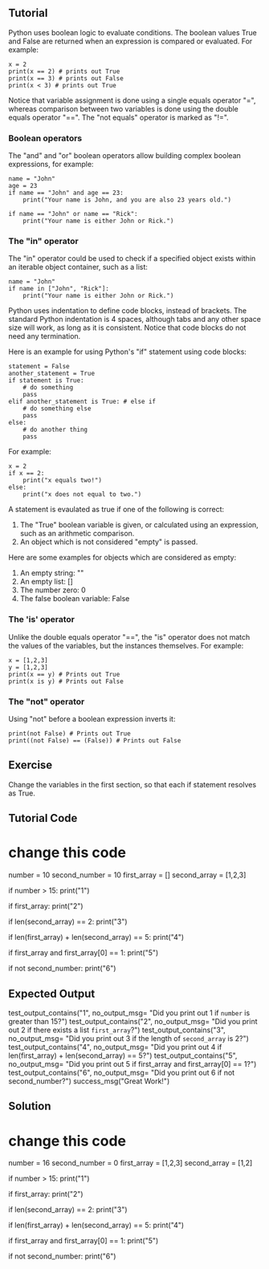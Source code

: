 Tutorial
--------

Python uses boolean logic to evaluate conditions. The boolean values True and False are returned when an expression is compared or evaluated. For example:

    x = 2
    print(x == 2) # prints out True
    print(x == 3) # prints out False
    print(x < 3) # prints out True

Notice that variable assignment is done using a single equals operator "=", whereas comparison between two variables is done using the double equals operator "==". The "not equals" operator is marked as "!=".

### Boolean operators

The "and" and "or" boolean operators allow building complex boolean expressions, for example:

    name = "John"
    age = 23
    if name == "John" and age == 23:
        print("Your name is John, and you are also 23 years old.")

    if name == "John" or name == "Rick":
        print("Your name is either John or Rick.")

### The "in" operator

The "in" operator could be used to check if a specified object exists within an iterable object container, such as a list:

    name = "John"
    if name in ["John", "Rick"]:
        print("Your name is either John or Rick.")

Python uses indentation to define code blocks, instead of brackets. The standard Python indentation is 4 spaces, although tabs and any other space size will work, as long as it is consistent. Notice that code blocks do not need any termination.

Here is an example for using Python's "if" statement using code blocks:

    statement = False
    another_statement = True
    if statement is True:
        # do something
        pass
    elif another_statement is True: # else if
        # do something else
        pass
    else:
        # do another thing
        pass

For example:

    x = 2
    if x == 2:
        print("x equals two!")
    else:
        print("x does not equal to two.")

A statement is evaulated as true if one of the following is correct:
1. The "True" boolean variable is given, or calculated using an expression, such as an arithmetic comparison.
2. An object which is not considered "empty" is passed.

Here are some examples for objects which are considered as empty:
1. An empty string: ""
2. An empty list: []
3. The number zero: 0
4. The false boolean variable: False

### The 'is' operator

Unlike the double equals operator "==", the "is" operator does not match the values of the variables, but the instances themselves. For example:

    x = [1,2,3]
    y = [1,2,3]
    print(x == y) # Prints out True
    print(x is y) # Prints out False

### The "not" operator

Using "not" before a boolean expression inverts it:

    print(not False) # Prints out True
    print((not False) == (False)) # Prints out False

Exercise
--------

Change the variables in the first section, so that each if statement resolves as True.

Tutorial Code
-------------

# change this code
number = 10
second_number = 10
first_array = []
second_array = [1,2,3]

if number > 15:
    print("1")

if first_array:
    print("2")

if len(second_array) == 2:
    print("3")

if len(first_array) + len(second_array) == 5:
    print("4")

if first_array and first_array[0] == 1:
    print("5")

if not second_number:
    print("6")

Expected Output
---------------

test_output_contains("1", no_output_msg= "Did you print out 1 if `number` is greater than 15?")
test_output_contains("2", no_output_msg= "Did you print out 2 if there exists a list `first_array`?")
test_output_contains("3", no_output_msg= "Did you print out 3 if the length of `second_array` is 2?")
test_output_contains("4", no_output_msg= "Did you print out 4 if len(first_array) + len(second_array) == 5?")
test_output_contains("5", no_output_msg= "Did you print out 5 if first_array and first_array[0] == 1?")
test_output_contains("6", no_output_msg= "Did you print out 6 if not second_number?")
success_msg("Great Work!")

Solution
--------

# change this code
number = 16
second_number = 0
first_array = [1,2,3]
second_array = [1,2]

if number > 15:
    print("1")

if first_array:
    print("2")

if len(second_array) == 2:
    print("3")

if len(first_array) + len(second_array) == 5:
    print("4")

if first_array and first_array[0] == 1:
    print("5")

if not second_number:
    print("6")
